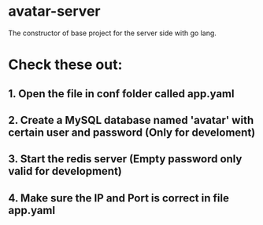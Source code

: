 # avatar-server
The constructor of base project for the server side with go lang.

# Check these out:

## 1. Open the file in conf folder called app.yaml
## 2. Create a MySQL database named 'avatar' with certain user and password (Only for develoment)
## 3. Start the redis server (Empty password only valid for development)
## 4. Make sure the IP and Port is correct in file app.yaml